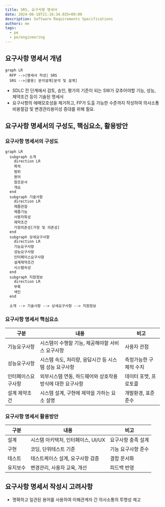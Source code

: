 ```yaml
---
title: SRS, 요구사항 명세서
date: 2024-06-18T21:16:34.035+09:00
description: Software Requirements Specifications
authors: me
tags:
  - pe
  - pe/engineering
---
```


## 요구사항 명세서 개념

```mermaid
graph LR
  RFP -->|명세서 작성| SRS
  SRS -->|활용| 분석설계[분석 및 설계]
```

- SDLC 전 단계에서 검토, 승인, 평가의 기준이 되는 SW가 갖추어야할 기능, 성능, 제약조건 등이 기술된 명세서
- 요구사항의 애매모호성을 제거하고, FP가 도출 가능한 수준까지 작성하여 의사소통 비용절감 및 변경관리용이성 증대를 위해 필요.

## 요구사항 명세서의 구성도, 핵심요소, 활용방안

### 요구사항 명세서의 구성도

```mermaid
graph LR
  subgraph 소개
    direction LR
    목적
    범위
    용어
    참조문서
    개요
  end
  subgraph 기술사항
    direction LR
    제품관점
    제품기능
    사용자특성
    제약조건
    가정의존성[가정 및 의존성]
  end
  subgraph 상세요구사항
    direction LR
    기능요구사항
    성능요구사항
    인터페이스요구사항
    설계제약조건
    시스템속성
  end
  subgraph 지원정보
    direction LR
    부록
    색인
  end

  소개 --> 기술사항 --> 상세요구사항 --> 지원정보
```

### 요구사항 명세서 핵심요소

| 구분               | 내용                                                      | 비고                   |
| ------------------ | --------------------------------------------------------- | ---------------------- |
| 기능요구사항       | 시스템이 수행할 기능, 제공해야할 서비스 요구사항          | 사용자 관점            |
| 성능요구사항       | 시스템 속도, 처리량, 응답시간 등 시스템 성능 요구사항     | 측정가능한 구체적 수치 |
| 인터페이스요구사항 | 외부시스템 연동, 하드웨어와 상호작용 방식에 대한 요구사항 | 데이터 포맷, 프로토콜  |
| 설계 제약조건      | 시스템 설계, 구현에 제약을 가하는 요소 설명               | 개발환경, 표준 준수    |

### 요구사항 명세서 활용방안

| 구분     | 내용                               | 비고               |
| -------- | ---------------------------------- | ------------------ |
| 설계     | 시스템 아키텍처, 인터페이스, UI/UX | 요구사항 충족 설계 |
| 구현     | 코딩, 단위테스트 기준              | 기능 요구사항 준수 |
| 테스트   | 테스트케이스 설계, 요구사항 검증   | 결함 문서화        |
| 유지보수 | 변경관리, 사용자 교육, 개선        | 피드백 반영        |

## 요구사항 명세서 작성시 고려사항

- 명확하고 일관된 용어를 사용하여 이해관계자 간 의사소통의 투명성 제고
